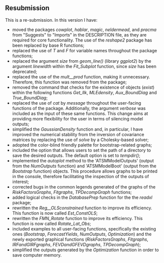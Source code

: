 ## Resubmission
This is a re-submission. In this version I have:

* moved the packages *cowplot*, *hablar*, *magic*, *neldermead*, and *pracma* from "Suggests" to "Imports" in the DESCRIPTION file, as they are required for core functionality. The use of the *reshape2* package has been replaced by base R functions;
* replaced the use of *T* and *F* for variable names throughout the package functions;
* replaced the argument *size* from *geom_line()* (library *ggplot2*) by the argument *linewidth* within the *Fit_Subplot* function, since *size* has been deprecated; 
* replaced the use of the *mult__prod* function, making it unnecessary. Therefore, this function was removed from the package;
* removed the command that checks for the existence of objects (*exist*) within the following functions *Get_llk*, *MLEdensity*, *Aux_BoundDiag* and *True_BoundDiag*; 
* replaced the use of *cat* by *message* throughout the user-facing functions of the package. Additionally, the argument *verbose* was included as the input of these same functions. This change aims at providing more flexibility for the user in terms of silencing model outputs;   
* simplified the *GaussianDensity* function and, in particular, I have improved the numerical stability from the inversion of covariance matrices by replacing the use of *solve* by a Cholesky-based solver;
* adopted the color-blind friendly palette for bootstrap-related graphs;
* included the option that allows users to set the path of a directory to save the desired outputs. The default option is set to *tempdir()*;
* implemented the *autoplot* method to the 'ATSMModelOutputs' (output from the *NumOutputs* function) and 'ATSMModelBoot' (output from the *Bootstrap* function) objects. This procedure allows graphs to be printed in the console, therefore facilitating the inspection of the outputs of interest; 
* corrected bugs in the common legends generated of the graphs of the *RiskFactorsGraphs*, *Fitgraphs*, *TPDecompGraph* functions;
* added logical checks in the *DatabasePrep* function for the the *readxl* package;
* rewritten the *Reg__OLSconstrained* function to improve its efficiency. This function is now called *Est_ConstOLS*;
* rewritten the *FMN_Rotate* function to improve its efficiency. This function is now called *Rotate_Lat_Obs*; 
* included examples to all user-facing functions, specifically the existing ones (*Bootstrap*, *ForecastYields*, *NumOutputs*, *Optimization*) and the newly exported graphical functions (*RiskFactorsGraphs*, *Fitgraphs*, *IRFandGIRFgraphs*, *FEVDandGFEVDgraphs*, *TPDecompGraph*);
* simplified the outputs generated by the *Optimization* function in order to save computer memory.

